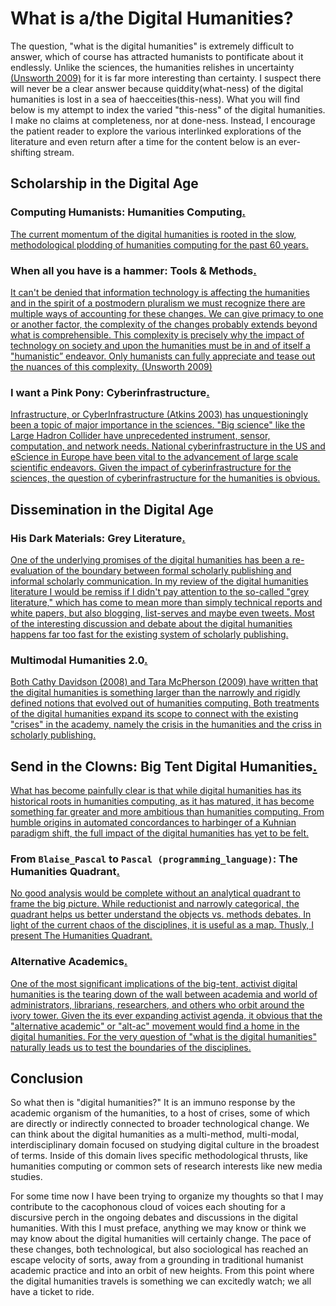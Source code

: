 # What is a/the Digital Humanities?

The question, "what is the digital humanities" is extremely difficult to answer, which of course has attracted humanists to pontificate about it endlessly. Unlike the sciences, the humanities relishes in uncertainty [(Unsworth 2009)](http://www3.isrl.illinois.edu/~unsworth/Cyberinfrastructure.RLG.html) for it is far more interesting than certainty. I suspect there will never be a clear answer because quiddity(what-ness) of the digital humanities is lost in a sea of haecceities(this-ness). What you will find below is my attempt to index the varied "this-ness" of the digital humanities. I make no claims at completeness, nor at done-ness. Instead, I encourage the patient reader to explore the various interlinked explorations of the literature and even return after a time for the content below is an ever-shifting stream.


## Scholarship in the Digital Age

### Computing Humanists: Humanities Computing<a href="/mcburton/writing/blob/master/chapter-one/Humanities-Computing.markdown#hc-intro" name="hc-intro" >.</a>

<a href="/mcburton/writing/blob/master/chapter-one/Humanities-Computing.markdown#hc-intro" name="hc-intro">
The current momentum of the digital humanities is rooted in the slow, methodological plodding of humanities computing for the past 60 years. 
</a> 


### When all you have is a hammer: Tools & Methods<a href="/mcburton/writing/blob/master/chapter-one/Tools.markdown#tools-intro" name="tools-intro" >.</a>

<a href="/mcburton/writing/blob/master/chapter-one/Tools.markdown#tools-intro" name="tools-intro" >
It can't be denied that information technology is affecting the humanities and in the spirit of a postmodern pluralism we must recognize there are multiple ways of accounting for these changes. We can give primacy to one or another factor, the complexity of the changes probably extends beyond what is comprehensible. This complexity is precisely why the impact of technology on society and upon the humanities must be in and of itself a "humanistic” endeavor. Only humanists can fully appreciate and tease out the nuances of this complexity. (Unsworth 2009)
</a>
	
### I want a Pink Pony: Cyberinfrastructure<a href="/mcburton/writing/blob/master/chapter-one/CyberInfrastructure.markdown#cyber-intro" name="cyber-intro" >.</a>

<a href="/mcburton/writing/blob/master/chapter-one/CyberInfrastructure.markdown#cyber-intro" name="cyber-intro" >
Infrastructure, or CyberInfrastructure (Atkins 2003) has unquestioningly been a topic of major importance in the sciences. "Big science" like the Large Hadron Collider have unprecedented instrument, sensor, computation, and network needs. National cyberinfrastructure in the US and eScience in Europe have been vital to the advancement of large scale scientific endeavors. Given the impact of cyberinfrastructure for the sciences, the question of cyberinfrastructure for the humanities is obvious.
</a> 

<!-- ## Pedagogy

The tensions associated with the changes in the humanities are particularly visible in the structures of social reproducibility. If we are to worry about distortion of the humanities, then more attention should be spent considering what kinds of training, in terms of method, theory and practice, the next generation of (digital) humanists receives.

The debate amongst digital humanists about learning to program is fascinating. While I do not intend to do full justice to the debate, I will explore some recent discussion below. I am including this discussion because it raises some interesting questions about how the humanities is changing/distorting as a field and also the debate implicitly asks "what is being lost." Throughout the humanities infrastructure discussion are calls to include humanists because of the specific insights they can bring to the design of technology and infrastructure. I,  call this the 'humanist mystique' 

The full extent to which pedagogy is affected by the digital humanities covers a much larger spectrum than just the code debate and the humanist mystique. I am making no claims as to completeness. I include these two topics because of their relation to humanities infrastructure and, as I'll explore in the section on scholarship and dissemination, grey literature.

### To code or not to code: Computational Literacy
	[Ramsay blog posts, responses?]
	[Salter 2010, program or be programmed. See also comments]
	[hockey 2004, 1986 - code is the new latin? This is an endless debate]
	[the praxis program]
	[joula 2008 scholarship in HC languished b/c traditional humanities lack incentive]
	[Kirschenbaum 201? Hello worlds]

### Humanists do it better: The Humanist Mystique
	[Unsworth quote on humanists are better builders]
	[borgman calling for DH on infrastructure building]
	[steve jobs typography example & liberal arts] -->

## Dissemination in the Digital Age

### His Dark Materials: Grey Literature<a href="/mcburton/writing/blob/master/chapter-one/Grey-Literature.markdown#grey-intro" name="grey-intro" >.</a>

<a href="/mcburton/writing/blob/master/chapter-one/Grey-Literature.markdown#grey-intro" name="grey-intro" >
One of the underlying promises of the digital humanities has been a re-evaluation of the boundary between formal scholarly publishing and informal scholarly communication. In my review of the digital humanities literature I would be remiss if I didn't pay attention to the so-called "grey literature," which has come to mean more than simply technical reports and white papers, but also blogging, list-serves and maybe even tweets. Most of the interesting discussion and debate about the digital humanities happens far too fast for the existing system of scholarly publishing.
</a>

<!-- ### Trolling is a Art: Critique
	[flanders 2009 productive unease]
	[gibbs critical discourse in DH]
	[lui “Where is Cultural Criticism in the Digital Humanities”
	[unsworths, evaluating digital scholarship]
	[McGann theory of Rossetti archive?]
	[theory in digital humanities? Hockey talks of two cultures...]
	[transducer ] -->
	
### Multimodal Humanities 2.0<a href="/mcburton/writing/blob/master/chapter-one/Multimodal.markdown#multimodal-intro" name="multimodal-intro" >.</a>

<a href="/mcburton/writing/blob/master/chapter-one/Multimodal.markdown#multimodal-intro" name="multimodal-intro" >
Both Cathy Davidson (2008) and Tara McPherson (2009) have written that the digital humanities is something larger than the narrowly and rigidly defined notions that evolved out of humanities computing. Both treatments of the digital humanities expand its scope to connect with the existing "crises" in the academy, namely the crisis in the humanities and the criss in scholarly publishing.
</a>

## Send in the Clowns: Big Tent Digital Humanities<a href="/mcburton/writing/blob/master/chapter-one/Big-Tent.markdown#tent-intro" name="tent-intro" >.</a>

<a href="/mcburton/writing/blob/master/chapter-one/Big-Tent.markdown#tent-intro" name="tent-intro" >
What has become painfully clear is that while digital humanities has its historical roots in humanities computing, as it has matured, it has become something far greater and more ambitious than humanities computing. From humble origins in automated concordances to harbinger of a Kuhnian paradigm shift, the full impact of the digital humanities has yet to be felt.
</a>

### From `Blaise_Pascal` to `Pascal (programming_language)`: The Humanities Quadrant<a href="/mcburton/writing/blob/master/chapter-one/Humanities-Quadrant.markdown#quadrant-intro" name="quadrant-intro" >.</a>

<a href="/mcburton/writing/blob/master/chapter-one/Humanities-Quadrant.markdown#quadrant-intro" name="quadrant-intro" >
No good analysis would be complete without an analytical quadrant to frame the big picture. While reductionist and narrowly categorical, the quadrant helps us better understand the objects vs. methods debates. In light of the current chaos of the disciplines, it is useful as a map. Thusly, I present The Humanities Quadrant. 
</a>

### Alternative Academics<a href="/mcburton/writing/blob/master/chapter-one/Alt-Ac.markdown#alt-ac-intro" name="quadrant-intro" >.</a>

<a href="/mcburton/writing/blob/master/chapter-one/Alt-Ac.markdown#quadrant-intro" name="alt-ac-intro" >
One of the most significant implications of the big-tent, activist digital humanities is the tearing down of the wall between academia and world of administrators, librarians, researchers, and others who orbit around the ivory tower. Given the its ever expanding activist agenda, it obvious that the "alternative academic" or "alt-ac" movement would find a home in the digital humanities. For the very question of "what is the digital humanities" naturally leads us to test the boundaries of the disciplines.
</a>

## Conclusion

So what then is "digital humanities?" It is an immuno response by the academic organism of the humanities, to a host of crises, some of which are directly or indirectly connected to broader technological change. We can think about the digital humanities as a multi-method, multi-modal, interdisciplinary domain focused on studying digital culture in the broadest of terms. Inside of this domain lives specific methodological thrusts, like humanities computing or common sets of research interests like new media studies.

For some time now I have been trying to organize my thoughts so that I may contribute to the cacophonous cloud of voices each shouting for a discursive perch in the ongoing debates and discussions in the digital humanities. With this I must preface, anything we may know or think we may know about the digital humanities will certainly change. The pace of these changes, both technological, but also sociological has reached an escape velocity of sorts, away from a grounding in traditional humanist academic practice and into an orbit of new heights. From this point where the digital humanities travels is something we can excitedly watch; we all have a ticket to ride.
















